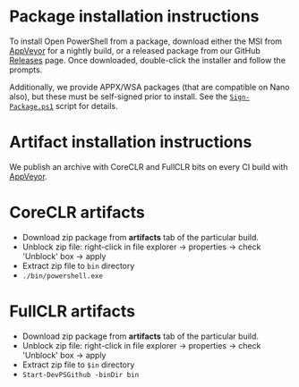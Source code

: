 Package installation instructions
=================================

To install Open PowerShell from a package, download either the MSI from
[AppVeyor][] for a nightly build, or a released package from our GitHub
[Releases][] page. Once downloaded, double-click the installer and follow the
prompts.

Additionally, we provide APPX/WSA packages (that are compatible on Nano also), but 
these must be self-signed prior to install. See the [`Sign-Package.ps1`][signing] script for details.

[releases]: https://github.com/PowerShell/PowerShell/releases
[signing]: ../../tools/Sign-Package.ps1

Artifact installation instructions
==================================

We publish an archive with CoreCLR and FullCLR bits on every CI build
with [AppVeyor][].

[appveyor]: https://ci.appveyor.com/project/PowerShell/powershell

CoreCLR artifacts
=================

* Download zip package from **artifacts** tab of the particular build.
* Unblock zip file: right-click in file explorer -> properties ->
  check 'Unblock' box -> apply
* Extract zip file to `bin` directory
* `./bin/powershell.exe`

FullCLR artifacts
=================

* Download zip package from **artifacts** tab of the particular build.
* Unblock zip file: right-click in file explorer -> properties ->
  check 'Unblock' box -> apply
* Extract zip file to `$in` directory
* `Start-DevPSGithub -binDir bin`
